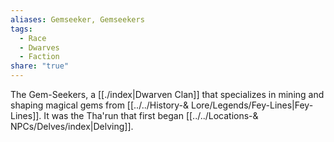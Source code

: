 ```yaml
---
aliases: Gemseeker, Gemseekers
tags:
  - Race
  - Dwarves
  - Faction
share: "true"
---
```


The Gem-Seekers, a [[./index|Dwarven Clan]] that specializes in mining and shaping magical gems from [[../../History-& Lore/Legends/Fey-Lines|Fey-Lines]]. It was the Tha'run that first began [[../../Locations-& NPCs/Delves/index|Delving]].